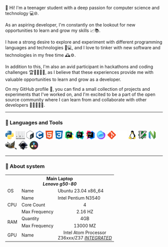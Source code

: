 👋 Hi! I'm a teenager student with a deep passion for computer science and technology 💻🌐.

As an aspiring developer, I'm constantly on the lookout for new opportunities to learn and grow my skills 📈📚.

I have a strong desire to explore and experiment with different programming languages and technologies 🤖💻, and I love to tinker with new software and technologies in my free time 🕰️⚙️.

In addition to this, I'm also an avid participant in hackathons and coding challenges 🏆👨‍💻👩‍💻, as I believe that these experiences provide me with valuable opportunities to learn and grow as a developer.

On my GitHub profile 🐙, you can find a small collection of projects and experiments that I've worked on, and I'm excited to be a part of the open source community where I can learn from and collaborate with other developers 👨‍💻👩‍💻🤝.

<hr>

<h3>🧰 Languages and Tools</h3>
<div>
	<img alt="Python" height="30px" src="./assets/python-logo-only.svg" title="Python"/>
	<img alt="Auto hot key" width="30px" height="30px" src="./assets/autohotkey_modern_logo.svg" title="Auto Hot Key for Windows"/>
	<img alt="Bash" height="30px" src="./assets/bash_logo_colored.svg" title="Bash"/>
	<img alt="C" height="30px" src="./assets/c_programming_language.svg" title="C programming languages"/>
	<img alt="HTML" height="30px" src="./assets/html5-original.svg" title="HTML"/>
	<img alt="CSS" height="30px" src="./assets/css3-plain.svg" title="CSS"/>
	<img alt="Pycharm" height="30px" src="./assets/pycharm_icon.svg" title="Pycharm IDE"/>
	<img alt="Clion" height="30px" src="./assets/clion_icon.svg" title="Clion IDE"/>
	<img alt="Intellij-idea" height="30px" src="./assets/intellij_idea_icon.svg" title="Intellij Idea"/>
	<img alt="fleet" height="30px" src="./assets/fleet_icon.svg" title="Fleet IDE"/>
	<img alt="Git" height="30px" src="./assets/git-original.svg" title="Git"/>
	<img alt="GitHub" height="30px" src="./assets/github-mark-white.svg" title="GitHub"/>
	<img alt="Linux" height="30px" src="./assets/linux.svg" title="Linux"/>
	<img alt="Vim" height="30px" src="./assets/vimlogo.svg" title="Vim"/>
	<img alt="Neo vim" height="30px" src="./assets/neovimio-icon.svg" title="Neo Vim" />
	<img alt="Gimp" height="30px" height="30px" src="./assets/the_gimp_icon-gnome.svg" title="Gimp"/>
	<img alt="Inkscape" height="30px" src="./assets/inkscape_logo.svg" title="Inkscape"/>
	<img alt="Davinci-resolve" height="30px" src="./assets/davinci_resolve_17_logo.svg" title="Davinci Resolve"/>
</div>


<div>
	<hr>
	<h3>🫠 About system</h3>
	<div >
		<table>
			<tr>
				<th colspan="3"><b>Main Laptop</b> <br> <i>Lenovo g50-80</i></th>
			</tr>
			<tr>
				<td>OS</td>
				<td>Name</td>
				<td> Ubuntu 23.04 x86_64 </td>
			</tr>
			<tr>
				<td rowspan="3">CPU</td>
				<td>Name</td>
				<td>Intel Pentium N3540</td>
			</tr>
			<tr>
				<td>Core Count</td>
				<td><center>4</center></td>
			</tr>
			<tr>
				<td>Max Frequency</td>
				<td><center>2.16 HZ</center></td>
			</tr>
			<tr>
				<td rowspan="2">RAM</td>
				<td>Quantity</td>
				<td><center>4GB</center></td>
			</tr>
			<tr>
				<td>Max Frequency</td>
				<td><center>13000 MZ</center></td>
			</tr>
			<tr>
				<td>GPU</td>
				<td>Name</td>
				<td><center>Intel Atom Processor <br> Z36xxx/Z37 <i><u>INTEGRATED</u></i></center></td>
			</tr>
		</table>
	</div>
</div>

<!-- <table>
	<tr>
		<td> 
			<table>
				<tr>
					<th colspan="3"><b>Main Laptop</b> <br> <b><i>Lenovo g50-80</i></b>  </th>
				</tr>
				<tr>
					<td>OS</td>
					<td>Name</td>
					<td> Ubuntu 23.04 x86_64 </td>
				</tr>
				<tr>
					<td rowspan="3">CPU</td>
					<td>Name</td>
					<td>Intel Pentium N3540</td>
				</tr>
				<tr>
					<td>Core Count</td>
					<td><center>4</center></td>
				</tr>
				<tr>
					<td>Max Frequency</td>
					<td><center>2.16 HZ</center></td>
				</tr>
				<tr>
					<td rowspan="2">RAM</td>
					<td>Quantity</td>
					<td><center>4GB</center></td>
				</tr>
				<tr>
					<td>Max Frequency</td>
					<td><center>13000 MZ</center></td>
				</tr>
				<tr>
					<td>GPU</td>
					<td>Name</td>
					<td><center>Intel Atom Processor <br> Z36xxx/Z37 <i><u>INTEGRATED</u></i></center></td>
				</tr>
			</table>
		</td>
	</tr>
</table> -->
